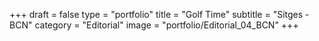 +++
draft = false
type = "portfolio"
title = "Golf Time"
subtitle = "Sitges - BCN"
category = "Editorial"
image = "portfolio/Editorial_04_BCN"
+++